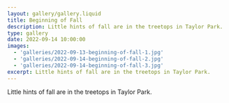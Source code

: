 ```yaml
---
layout: gallery/gallery.liquid
title: Beginning of Fall
description: Little hints of fall are in the treetops in Taylor Park.
type: gallery
date: 2022-09-14 10:00:00
images:
  - 'galleries/2022-09-13-beginning-of-fall-1.jpg'
  - 'galleries/2022-09-14-beginning-of-fall-2.jpg'
  - 'galleries/2022-09-14-beginning-of-fall-3.jpg'
excerpt: Little hints of fall are in the treetops in Taylor Park.
---
```


Little hints of fall are in the treetops in Taylor Park.
